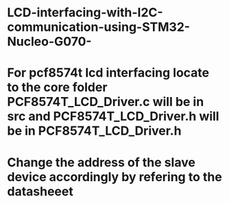 # LCD-interfacing-with-I2C-communication-using-STM32-Nucleo-G070- 
# For pcf8574t lcd interfacing locate to the core folder PCF8574T_LCD_Driver.c will be in src and PCF8574T_LCD_Driver.h will be in PCF8574T_LCD_Driver.h
# Change the address of the slave device accordingly by refering to the datasheeet
